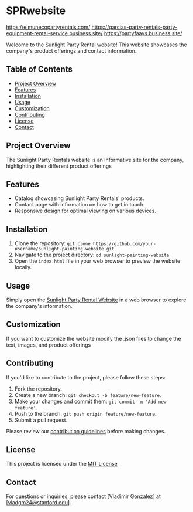 # SPRwebsite
https://elmunecopartyrentals.com/
https://garcias-party-rentals-party-equipment-rental-service.business.site/
https://partyfaavs.business.site/

Welcome to the Sunlight Party Rental website! This website showcases the company's product offerings and contact information.

## Table of Contents
- [Project Overview](#project-overview)
- [Features](#features)
- [Installation](#installation)
- [Usage](#usage)
- [Customization](#customization)
- [Contributing](#contributing)
- [License](#license)
- [Contact](#contact)

## Project Overview
The Sunlight Party Rentals website is an informative site for the company, highlighting their different product offerings

## Features
- Catalog showcasing Sunlight Party Rentals' products.
- Contact page with information on how to get in touch.
- Responsive design for optimal viewing on various devices.

## Installation
1. Clone the repository: `git clone https://github.com/your-username/sunlight-painting-website.git`
2. Navigate to the project directory: `cd sunlight-painting-website`
3. Open the `index.html` file in your web browser to preview the website locally.

## Usage
Simply open the [Sunlight Party Rental Website](https://www.sunlightpartyrental.com) in a web browser to explore the company's information.

## Customization
If you want to customize the website modify the .json files to change the text, images, and product offerings

## Contributing
If you'd like to contribute to the project, please follow these steps:
1. Fork the repository.
2. Create a new branch: `git checkout -b feature/new-feature`.
3. Make your changes and commit them: `git commit -m 'Add new feature'`.
4. Push to the branch: `git push origin feature/new-feature`.
5. Submit a pull request.

Please review our [contribution guidelines](CONTRIBUTING.md) before making changes.

## License
This project is licensed under the [MIT License](LICENSE.md)

## Contact
For questions or inquiries, please contact [Vladimir Gonzalez] at [vladgm24@stanford.edu].
